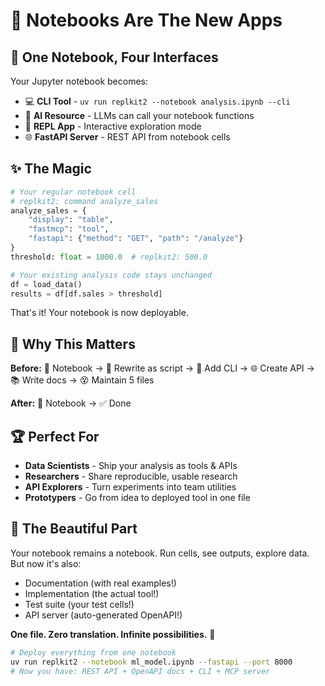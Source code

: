 # 🚀 Notebooks Are The New Apps

## 🤯 One Notebook, Four Interfaces

Your Jupyter notebook becomes:
- 💻 **CLI Tool** - `uv run replkit2 --notebook analysis.ipynb --cli`
- 🤖 **AI Resource** - LLMs can call your notebook functions
- 🔄 **REPL App** - Interactive exploration mode
- 🌐 **FastAPI Server** - REST API from notebook cells

## ✨ The Magic

```python
# Your regular notebook cell
# replkit2: command analyze_sales
analyze_sales = {
    "display": "table", 
    "fastmcp": "tool",
    "fastapi": {"method": "GET", "path": "/analyze"}
}
threshold: float = 1000.0  # replkit2: 500.0

# Your existing analysis code stays unchanged
df = load_data()
results = df[df.sales > threshold]
```

That's it! Your notebook is now deployable.

## 🎯 Why This Matters

**Before:** 📓 Notebook → 📝 Rewrite as script → 🔧 Add CLI → 🌐 Create API → 📚 Write docs → 😵 Maintain 5 files

**After:** 📓 Notebook → ✅ Done

## 🏆 Perfect For

- **Data Scientists** - Ship your analysis as tools & APIs
- **Researchers** - Share reproducible, usable research  
- **API Explorers** - Turn experiments into team utilities
- **Prototypers** - Go from idea to deployed tool in one file

## 🎨 The Beautiful Part

Your notebook remains a notebook. Run cells, see outputs, explore data. But now it's also:
- Documentation (with real examples!)
- Implementation (the actual tool!)
- Test suite (your test cells!)
- API server (auto-generated OpenAPI!)

**One file. Zero translation. Infinite possibilities.** 🌟

```bash
# Deploy everything from one notebook
uv run replkit2 --notebook ml_model.ipynb --fastapi --port 8000
# Now you have: REST API + OpenAPI docs + CLI + MCP server
```